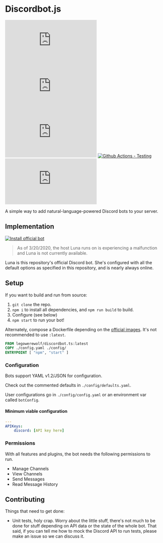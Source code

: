 # Discordbot.js

![GitHub package.json version](https://img.shields.io/github/package-json/v/legowerewolf/discordbot.ts) ![License](https://img.shields.io/github/license/legowerewolf/discordbot.ts)
[![David - Dependency Checking](https://img.shields.io/david/legowerewolf/discordbot.ts?label=npm%20dependencies)](https://david-dm.org/legowerewolf/discordbot.ts)
[![Github Actions - Testing](https://github.com/legowerewolf/discordbot.ts/workflows/Testing/badge.svg?branch=master)](https://github.com/legowerewolf/discordbot.ts/actions?query=workflow%3ATesting)
[![Docker Cloud - Container Build Status](https://img.shields.io/docker/cloud/build/legowerewolf/discordbot.ts)](https://hub.docker.com/r/legowerewolf/discordbot.ts)

A simple way to add natural-language-powered Discord bots to your server.

## Implementation

[![Install official bot](https://img.shields.io/badge/Luna-install-7289DA)](https://discordapp.com/api/oauth2/authorize?client_id=461740393353183253&permissions=68624&scope=bot)

> As of 3/20/2020, the host Luna runs on is experiencing a malfunction and Luna is not currently available.

Luna is this repository's official Discord bot. She's configured with all the default options as specified in this repository, and is nearly always online.

## Setup

If you want to build and run from source:

1. `git clone` the repo.
1. `npm i` to install all dependencies, and `npm run build` to build.
1. Configure (see below)
1. `npm start` to run your bot!

Alternately, compose a Dockerfile depending on the [official images](https://hub.docker.com/r/legowerewolf/discordbot.ts). It's not recommended to use `:latest`.

```dockerfile
FROM legowerewolf/discordbot.ts:latest
COPY ./config.yaml ./config/
ENTRYPOINT [ "npm", "start" ]
```

### Configuration

Bots support YAML v1.2/JSON for configuration.

Check out the commented defaults in `./config/defaults.yaml`.

User configurations go in `./config/config.yaml` or an environment var called `botConfig`.

#### Minimum viable configuration

```YAML
---
APIKeys:
    discord: [API key here]
```

### Permissions

With all features and plugins, the bot needs the following permissions to run.

-   Manage Channels
-   View Channels
-   Send Messages
-   Read Message History

## Contributing

Things that need to get done:

-   Unit tests, holy crap. Worry about the little stuff, there's not much to be done for stuff depending on API data or the state of the whole bot. That said, if you can tell me how to mock the Discord API to run tests, please make an issue
    so we can discuss it.
